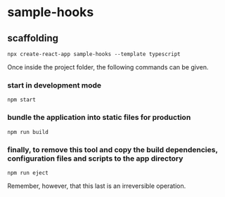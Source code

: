 # sample-hooks

## scaffolding

```shell
npx create-react-app sample-hooks --template typescript
```

Once inside the project folder, the following commands can be given.

### start in development mode

```shell
npm start
```

### bundle the application into static files for production

```shell
npm run build
```

### finally, to remove this tool and copy the build dependencies, configuration files and scripts to the app directory

```shell
npm run eject
```

Remember, however, that this last is an irreversible operation.
